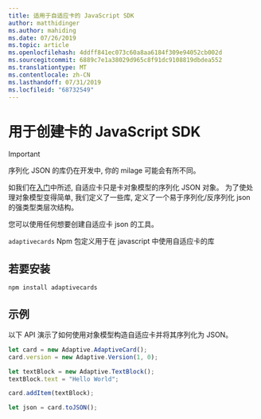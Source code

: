 ```yaml
---
title: 适用于自适应卡的 JavaScript SDK
author: matthidinger
ms.author: mahiding
ms.date: 07/26/2019
ms.topic: article
ms.openlocfilehash: 4ddff841ec073c60a8aa6184f309e94052cb002d
ms.sourcegitcommit: 6889c7e1a38029d965c8f91dc9108819dbdea552
ms.translationtype: MT
ms.contentlocale: zh-CN
ms.lasthandoff: 07/31/2019
ms.locfileid: "68732549"
---
```

# <a name="javascript-sdk-for-creating-cards"></a>用于创建卡的 JavaScript SDK

> [!IMPORTANT]
> 序列化 JSON 的库仍在开发中, 你的 milage 可能会有所不同。

如我们在[入门](../../authoring-cards/getting-started.md)中所述, 自适应卡只是卡对象模型的序列化 JSON 对象。  为了使处理对象模型变得简单, 我们定义了一些库, 定义了一个易于序列化/反序列化 json 的强类型类层次结构。

您可以使用任何想要创建自适应卡 json 的工具。

`adaptivecards` Npm 包定义用于在 javascript 中使用自适应卡的库

## <a name="to-install"></a>若要安装
```console
npm install adaptivecards
```

## <a name="example"></a>示例

以下 API 演示了如何使用对象模型构造自适应卡并将其序列化为 JSON。

```typescript
let card = new Adaptive.AdaptiveCard();
card.version = new Adaptive.Version(1, 0);

let textBlock = new Adaptive.TextBlock();
textBlock.text = "Hello World";

card.addItem(textBlock);

let json = card.toJSON();
```
